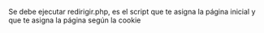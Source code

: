 Se debe ejecutar redirigir.php, es el script que te asigna la página inicial y
que te asigna la página según la cookie